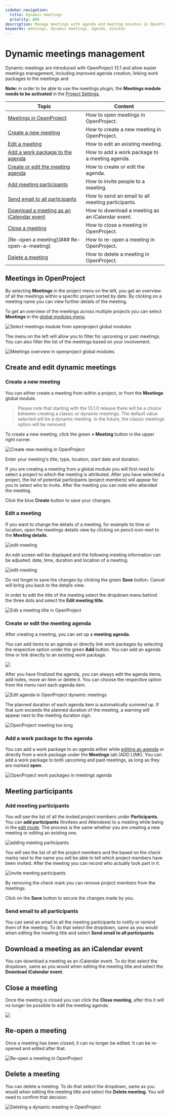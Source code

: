 ```yaml
---
sidebar_navigation:
  title: Dynamic meetings
  priority: 800
description: Manage meetings with agenda and meeting minutes in OpenProject.
keywords: meetings, dynamic meetings, agenda, minutes
---
```


# Dynamic meetings management

Dynamic meetings are introduced with OpenProject 13.1 and allow easier meetings management, including improved agenda creation, linking work packages to the meetings and 

**Note:** in order to be able to use the meetings plugin, the **Meetings module needs to be activated** in the [Project Settings](../projects/project-settings/modules/). </div>


| Topic                                                        | Content                                           |
| ------------------------------------------------------------ | ------------------------------------------------- |
| [Meetings in OpenProject](#meetings-in-openproject)          | How to open meetings in OpenProject.              |
| [Create a new meeting](#create-a-new-meeting)                | How to create a new meeting in OpenProject.       |
| [Edit a meeting](#edit-a-meeting)                            | How to edit an existing meeting.                  |
| [Add a work package to the agenda](#Add-a-work-package-to-the-agenda) | How to add a work package to a meeting agenda.    |
| [Create or edit the meeting agenda](#create-or-edit-the-meeting-agenda) | How to create or edit the agenda.                 |
| [Add meeting participants](#add-meeting-participants)        | How to invite people to a meeting.                |
| [Send email to all participants](#Send-email-to-all-participants) | How to send an email to all meeting participants. |
| [Download a meeting as an iCalendar event](#download-a-meeting-as-an-iCalendar-event) | How to download a meeting as an iCalendar event.  |
| [Close a meeting](#Close-a-meeting)                          | How to close a meeting in OpenProject.            |
| [Re-open a meeting](### Re-open-a-meeting)                   | How to re-open a meeting in OpenProject.          |
| [Delete a meeting](#Delete-a-meeting)                        | How to delete a meeting in OpenProject.           |

## Meetings in OpenProject

By selecting **Meetings** in the project menu on the left, you get an overview of all the meetings within a specific project sorted by date. By clicking on a meeting name you can view further details of the meeting.

To get an overview of the meetings across multiple projects you can select **Meetings** in the [global modules menu](https://www.openproject.org/docs/user-guide/home/global-modules/).

![Select meetings module from openproject global modules ](openproject_userguide_meetings_module_select.png)

The menu on the left will allow you to filter for upcoming or past meetings. You can also filter the list of the meetings based on your involvement. 

![Meetings overview in openproject global modules](openproject_userguide_dynamic_meetings_overview.png)

## Create and edit dynamic meetings
### Create a new meeting

You can either create a meeting from within a project, or from the **Meetings** global module. 

> Please note that starting with the 13.1.0 release there will be a choice between creating a classic or dynamic meetings. The default value selected will be a dynamic meeting. In the future, the classic meetings option will be removed.

To create a new meeting, click the green **+ Meeting** button in the upper right corner.

![Create new meeting in OpenProject](openproject_userguide_create_new_meeting.png)

Enter your meeting's title, type, location, start date and duration.

If you are creating a meeting from a global module you will first need to select a project to which the meeting is attributed. After you have selected a project, the list of potential participants (project members) will appear for you to select who to invite. After the meeting you can note who attended the meeting.

Click the blue **Create** button to save your changes.

### Edit a meeting

If you want to change the details of a meeting, for example its time or location, open the meetings details view by clicking on pencil icon next to the **Meeting details**. 

![edit-meeting](openproject_userguide_edit_dynamic_meeting.png)

An edit screen will be displayed and the following meeting information can be adjusted: date, time, duration and location of a meeting.


![edit-meeting](openproject_userguide_edit_screen.png)

Do not forget to save the changes by clicking the green **Save** button. Cancel will bring you back to the details view.

In order to edit the title of the meeting select the dropdown menu behind the three dots and select the **Edit meeting title**.

 ![Edit a meeting title in OpenProject](openproject_userguid_dynamic_meeting_edit_title.png)


### Create or edit the meeting agenda

After creating a meeting, you can set up a **meeting agenda**.

You can add items to an agenda or directly link work packages by selecting the respective option under the green **Add** button. You can add an agenda time or link directly to an existing work package. 

![](openproject_dynamic_meetings_add_agenda_item.png)

After you have finalized the agenda, you can always edit the agenda items, add notes, move an item or delete it. You can choose the respective option from the menu next each agenda item.

![Edit agenda in OpenProject dynamic meetings](openproject_dynamic_meetings_edit_agenda.png)

The planned duration of each agenda item is automatically summed up. If that sum exceeds the planned duration of the meeting, a warning will appear next to the meeting duration sign. 

![OpenProject meeting too long](openproject_dynamic_meetings_agenda_too_long.png)

### Add a work package to the agenda

You can add a work package to an agenda either while [editing an agenda](#create-or-edit-the-meeting-agenda) or directly from a work package under the **Meetings** tab (ADD LINK). You can add a work package to both upcoming and past meetings, as long as they are marked **open**. 

![OpenProject work packages in meetings agenda](openproject_dynamic_meetings_wp_agenda.png)

## Meeting participants
### Add meeting participants

You will see the list of all the invited project members under **Participants**. You can **add participants** (Invitees and Attendees) to a meeting while being in the [edit mode](#edit-a-meeting). The process is the same whether you are creating a new meeting or editing an existing one. 

![adding meeting participants](openproject_dynamic_meetings_add_participants.png)

You will see the list of all the project members and the based on the check marks next to the name you will be able to tell which project members have been invited. After the meeting you can record who actually took part in it.

![invite meeting participants](openproject_dynamic_meetings_add_new_participants.png)

By removing the check mark you can remove project members from the meetings.

Click on the **Save** button to secure the changes made by you.

### Send email to all participants

You can send an email to all the meeting participants to notify or remind them of the meeting. To do that select the dropdown, same as you would when editing the meeting title and select **Send email to all participants**.

## Download a meeting as an iCalendar event

You can download a meeting as an iCalendar event. To do that select the dropdown, same as you would when editing the meeting title and select the **Download iCalendar event**.

## Close a meeting

Once the meeting is closed you can click the **Close meeting**, after this it will no longer be possible to edit the meeting agenda.

![](openproject_userguide_close_meeting.png)

## Re-open a meeting

Once a meeting has been closed, it can no longer be edited. It can be re-opened and edited after that.

![Re-open a meeting in OpenProject](openproject_dynmic_meetings_reopen_meeting.png)

## Delete a meeting

You can delete a meeting. To do that select the dropdown, same as you would when editing the meeting title and select the **Delete meeting**. You will need to confirm that decision.

![Deleting a dynamic meeting in OpenProject](openproject_dynamic_meetings_delete_meeting.png)
